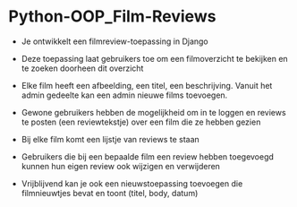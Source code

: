 # Python-OOP_Film-Reviews

- Je ontwikkelt een filmreview-toepassing in Django

- Deze toepassing laat gebruikers toe om een filmoverzicht te bekijken en te zoeken doorheen dit overzicht

- Elke film heeft een afbeelding, een titel, een beschrijving. Vanuit het admin gedeelte kan een admin nieuwe films toevoegen.

- Gewone gebruikers hebben de mogelijkheid om in te loggen en reviews te posten (een reviewtekstje) over een film die ze hebben gezien

- Bij elke film komt een lijstje van reviews te staan

- Gebruikers die bij een bepaalde film een review hebben toegevoegd kunnen hun eigen review ook wijzigen en verwijderen

- Vrijblijvend kan je ook een nieuwstoepassing toevoegen die filmnieuwtjes bevat en toont (titel, body, datum)

